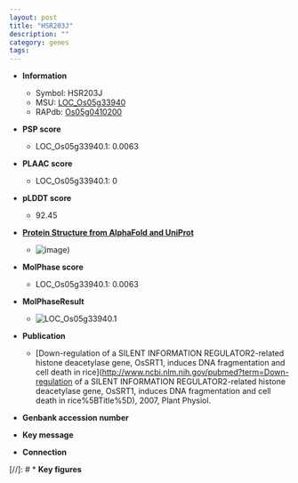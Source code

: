```yaml
---
layout: post
title: "HSR203J"
description: ""
category: genes
tags: 
---
```


* **Information**  
    + Symbol: HSR203J  
    + MSU: [LOC_Os05g33940](http://rice.plantbiology.msu.edu/cgi-bin/ORF_infopage.cgi?orf=LOC_Os05g33940)  
    + RAPdb: [Os05g0410200](http://rapdb.dna.affrc.go.jp/viewer/gbrowse_details/irgsp1?name=Os05g0410200)  

* **PSP score**  
    + LOC_Os05g33940.1: 0.0063 

* **PLAAC score**  
    + LOC_Os05g33940.1: 0 

* **pLDDT score**
    + 92.45

* **[Protein Structure from AlphaFold and UniProt](https://www.uniprot.org/uniprotkb/Q6J657/entry#structure)**
    + ![image](https://ricepsp.github.io/images/Q6/AF-Q6J657-F1.png))

* **MolPhase score**
    + LOC_Os05g33940.1: 0.0063

* **MolPhaseResult**
    + ![LOC_Os05g33940.1](https://ricepsp.github.io/pictures/LOC_Os05g/LOC_Os05g33940.1.png)

* **Publication**  
    + [Down-regulation of a SILENT INFORMATION REGULATOR2-related histone deacetylase gene, OsSRT1, induces DNA fragmentation and cell death in rice](http://www.ncbi.nlm.nih.gov/pubmed?term=Down-regulation of a SILENT INFORMATION REGULATOR2-related histone deacetylase gene, OsSRT1, induces DNA fragmentation and cell death in rice%5BTitle%5D), 2007, Plant Physiol.

* **Genbank accession number**  

* **Key message**  

* **Connection**  

[//]: # * **Key figures**  


